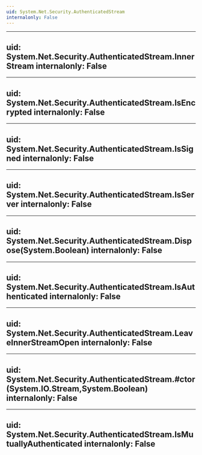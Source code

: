 ```yaml
---
uid: System.Net.Security.AuthenticatedStream
internalonly: False
---
```


---
uid: System.Net.Security.AuthenticatedStream.InnerStream
internalonly: False
---

---
uid: System.Net.Security.AuthenticatedStream.IsEncrypted
internalonly: False
---

---
uid: System.Net.Security.AuthenticatedStream.IsSigned
internalonly: False
---

---
uid: System.Net.Security.AuthenticatedStream.IsServer
internalonly: False
---

---
uid: System.Net.Security.AuthenticatedStream.Dispose(System.Boolean)
internalonly: False
---

---
uid: System.Net.Security.AuthenticatedStream.IsAuthenticated
internalonly: False
---

---
uid: System.Net.Security.AuthenticatedStream.LeaveInnerStreamOpen
internalonly: False
---

---
uid: System.Net.Security.AuthenticatedStream.#ctor(System.IO.Stream,System.Boolean)
internalonly: False
---

---
uid: System.Net.Security.AuthenticatedStream.IsMutuallyAuthenticated
internalonly: False
---
